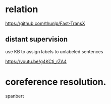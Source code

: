 
# relation 

https://github.com/thunlp/Fast-TransX

## distant supervision 

use KB to assign labels to unlabeled sentences

https://youtu.be/g4KCti_rZA4

# coreference resolution.

spanbert 

